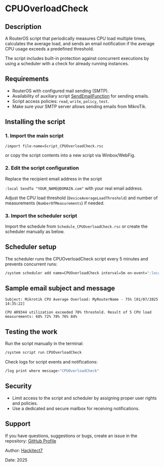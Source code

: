 # CPUOverloadCheck

## Description

A RouterOS script that periodically measures CPU load multiple times, calculates the average load, and sends an email notification if the average CPU usage exceeds a predefined threshold.

The script includes built-in protection against concurrent executions by using a scheduler with a check for already running instances.

## Requirements

- RouterOS with configured mail sending (SMTP).
- Availability of auxiliary script [SendEmailFunction](../functions/SendEmailFunction/README.md) for sending emails.
- Script access policies: `read`, `write`, `policy`, `test`.
- Make sure your SMTP server allows sending emails from MikroTik.

## Installing the script

### 1. Import the main script

```bash
/import file-name=Script_CPUOverloadCheck.rsc
```

or copy the script contents into a new script via Winbox/WebFig.

### 2. Edit the script configuration

Replace the recipient email address in the script

`:local SendTo "YOUR_NAME@DOMAIN.com"` with your real email address.

Adjust the CPU load threshold (`DeviceAverageLoadThreshold`) and number of measurements (`NumberOfMeasurements`) if needed.

### 3. Import the scheduler script

Import the schedule from `Schedule_CPUOverloadCheck.rsc` or create the scheduler manually as below.

## Scheduler setup

The scheduler runs the CPUOverloadCheck script every 5 minutes and prevents concurrent runs:

```bash
/system scheduler add name=CPUOverloadCheck interval=5m on-event=":local ScriptName \"CPUOverloadCheck\"; :local ScriptRunning [system script job find where script=\$ScriptName]; :if (\$ScriptRunning) do={ :log info \"The script \$ScriptName cannot be run, it is already running (consider increasing interval or reducing measurements)\"; } else={ /system script run \$ScriptName; }" comment="CPU overload check with concurrency protection" policy=read,write,policy,test start-time=startup
```

## Sample email subject and message

```text
Subject: Mikrotik CPU Average Overload: MyRouterName - 75% [01/07/2025 14:35:22]

CPU AR9344 utilization exceeded 70% threshold. Result of 5 CPU load measurements: 68% 72% 78% 76% 84%
```

## Testing the work

Run the script manually in the terminal:

```bash
/system script run CPUOverloadCheck
```

Check logs for script events and notifications:

```bash
/log print where message~"CPUOverloadCheck"
```

## Security

- Limit access to the script and scheduler by assigning proper user rights and policies.
- Use a dedicated and secure mailbox for receiving notifications.

## Support

If you have questions, suggestions or bugs, create an issue in the repository: [GitHub Profile](https://github.com/Hackitect7/routeros-scripts)

Author: [Hackitect7](https://github.com/Hackitect7)

Date: 2025
